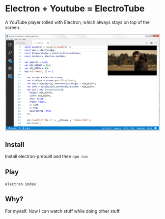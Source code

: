 # Electron + Youtube  = ElectroTube

A YouTube player rolled with Electron, which always stays on top of the screen. 

![Screenshot](images/screenshot.png?raw=true)

## Install
Install electron-prebuilt and then `npm run`

## Play
`electron index`

## Why?
For myself. Now I can watch stuff while doing other stuff.